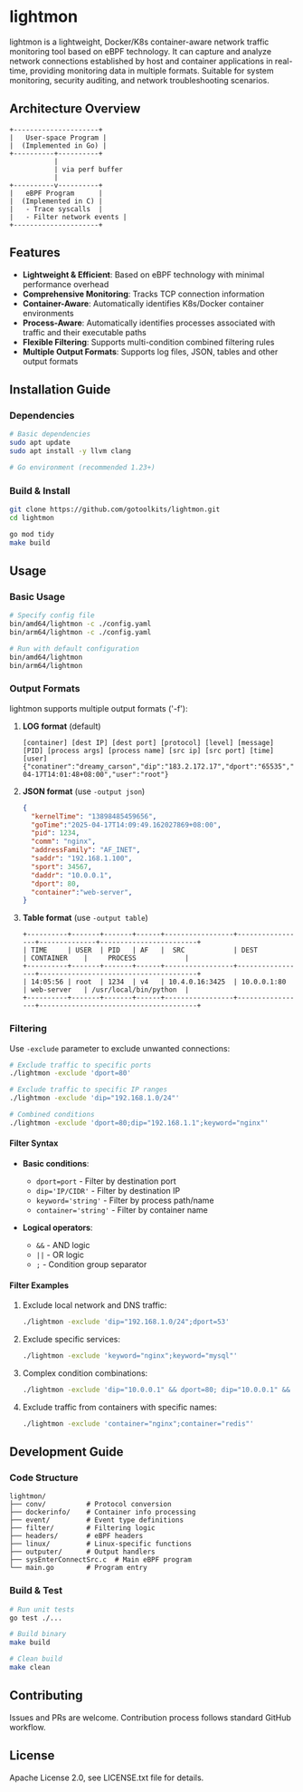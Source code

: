 # lightmon

lightmon is a lightweight, Docker/K8s container-aware network traffic monitoring tool based on eBPF technology. It can capture and analyze network connections established by host and container applications in real-time, providing monitoring data in multiple formats. Suitable for system monitoring, security auditing, and network troubleshooting scenarios.

## Architecture Overview

```
+---------------------+
|   User-space Program |
|  (Implemented in Go) |
+----------+----------+
           |
           | via perf buffer
           |
+----------v----------+
|   eBPF Program      |
|  (Implemented in C) |
|   - Trace syscalls  |
|   - Filter network events |
+---------------------+
```

## Features

- **Lightweight & Efficient**: Based on eBPF technology with minimal performance overhead
- **Comprehensive Monitoring**: Tracks TCP connection information
- **Container-Aware**: Automatically identifies K8s/Docker container environments
- **Process-Aware**: Automatically identifies processes associated with traffic and their executable paths
- **Flexible Filtering**: Supports multi-condition combined filtering rules
- **Multiple Output Formats**: Supports log files, JSON, tables and other output formats

## Installation Guide

### Dependencies

```sh
# Basic dependencies
sudo apt update
sudo apt install -y llvm clang

# Go environment (recommended 1.23+)
```

### Build & Install

```sh
git clone https://github.com/gotoolkits/lightmon.git
cd lightmon

go mod tidy
make build
```

## Usage

### Basic Usage

```sh
# Specify config file
bin/amd64/lightmon -c ./config.yaml
bin/arm64/lightmon -c ./config.yaml

# Run with default configuration
bin/amd64/lightmon
bin/arm64/lightmon

```

### Output Formats

lightmon supports multiple output formats ('-f'):

1. **LOG format** (default)
   ```
   [container] [dest IP] [dest port] [protocol] [level] [message] [PID] [process args] [process name] [src ip] [src port] [time] [user]
   {"conatiner":"dreamy_carson","dip":"183.2.172.17","dport":"65535","ipv6":0,"level":"info","msg":"","pid":"501750","procArgs":"www.baidu.com","procPath":"/usr/bin/busybox","sip":"10.1.8.14","sport":"7825","time":"2025-04-17T14:01:48+08:00","user":"root"}
   ```

2. **JSON format** (use `-output json`)
   ```json
   {
     "kernelTime": "13898485459656",
     "goTime":"2025-04-17T14:09:49.162027869+08:00",
     "pid": 1234,
     "comm": "nginx",
     "addressFamily": "AF_INET",
     "saddr": "192.168.1.100",
     "sport": 34567,
     "daddr": "10.0.0.1", 
     "dport": 80,
     "container":"web-server",
   }
   ```

3. **Table format** (use `-output table`)
   ```
   +----------+-------+-------+------+-----------------+-----------------+--------------+------------------------+
   | TIME     | USER  | PID   | AF   |  SRC            | DEST            | CONTAINER    |     PROCESS            |
   +----------+-------+-------+------+-----------------+-----------------+---------------------------------------+
   | 14:05:56 | root  | 1234  | v4   | 10.4.0.16:3425  | 10.0.0.1:80     | web-server   | /usr/local/bin/python  |
   +----------+-------+-------+------+-----------------+-----------------+---------------------------------------+
   ```

### Filtering

Use `-exclude` parameter to exclude unwanted connections:

```sh
# Exclude traffic to specific ports
./lightmon -exclude 'dport=80'

# Exclude traffic to specific IP ranges
./lightmon -exclude 'dip="192.168.1.0/24"'

# Combined conditions
./lightmon -exclude 'dport=80;dip="192.168.1.1";keyword="nginx"'
```

#### Filter Syntax

- **Basic conditions**:
  - `dport=port` - Filter by destination port
  - `dip='IP/CIDR'` - Filter by destination IP
  - `keyword='string'` - Filter by process path/name
  - `container='string'` - Filter by container name

- **Logical operators**:
  - `&&` - AND logic
  - `||` - OR logic
  - `;` - Condition group separator

#### Filter Examples

1. Exclude local network and DNS traffic:
   ```sh
   ./lightmon -exclude 'dip="192.168.1.0/24";dport=53'
   ```

2. Exclude specific services:
   ```sh
   ./lightmon -exclude 'keyword="nginx";keyword="mysql"'
   ```

3. Complex condition combinations:
   ```sh
   ./lightmon -exclude 'dip="10.0.0.1" && dport=80; dip="10.0.0.1" && dport=443'
   ```

4. Exclude traffic from containers with specific names:
   ```sh
   ./lightmon -exclude 'container="nginx";container="redis"'
   ```

## Development Guide

### Code Structure

```
lightmon/
├── conv/          # Protocol conversion
├── dockerinfo/    # Container info processing
├── event/         # Event type definitions
├── filter/        # Filtering logic
├── headers/       # eBPF headers
├── linux/         # Linux-specific functions
├── outputer/      # Output handlers
├── sysEnterConnectSrc.c  # Main eBPF program
└── main.go        # Program entry
```

### Build & Test

```sh
# Run unit tests
go test ./...

# Build binary
make build

# Clean build
make clean
```

## Contributing

Issues and PRs are welcome. Contribution process follows standard GitHub workflow.

## License

Apache License 2.0, see LICENSE.txt file for details.